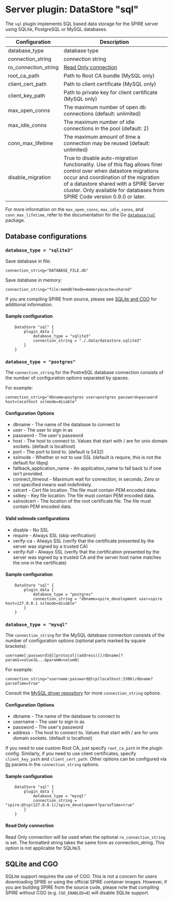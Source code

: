 # Server plugin: DataStore "sql"

The `sql` plugin implements SQL based data storage for the SPIRE server using SQLite, PostgreSQL or MySQL databases.

| Configuration        | Description                                                                                                                                                                                                                                                                        |
|----------------------|------------------------------------------------------------------------------------------------------------------------------------------------------------------------------------------------------------------------------------------------------------------------------------|
| database_type        | database type                                                                                                                                                                                                                                                                      |
| connection_string    | connection string                                                                                                                                                                                                                                                                  |
| ro_connection_string | [Read Only connection](#read-only-connection)                                                                                                                                                                                                                                      |
| root_ca_path         | Path to Root CA bundle (MySQL only)                                                                                                                                                                                                                                                |
| client_cert_path     | Path to client certificate (MySQL only)                                                                                                                                                                                                                                            |
| client_key_path      | Path to private key for client certificate (MySQL only)                                                                                                                                                                                                                            |
| max_open_conns       | The maximum number of open db connections (default: unlimited)                                                                                                                                                                                                                     |
| max_idle_conns       | The maximum number of idle connections in the pool (default: 2)                                                                                                                                                                                                                    |
| conn_max_lifetime    | The maximum amount of time a connection may be reused (default: unlimited)                                                                                                                                                                                                         |
| disable_migration    | True to disable auto-migration functionality. Use of this flag allows finer control over when datastore migrations occur and coordination of the migration of a datastore shared with a SPIRE Server cluster. Only available for databases from SPIRE Code version 0.9.0 or later. |

For more information on the `max_open_conns`, `max_idle_conns`, and `conn_max_lifetime`, refer to the
documentation for the Go [`database/sql`](https://golang.org/pkg/database/sql/#DB) package.

## Database configurations

### `database_type = "sqlite3"`

Save database in file:

```hcl
connection_string="DATABASE_FILE.db"
```

Save database in memory:

```hcl
connection_string="file:memdb?mode=memory&cache=shared"
```

If you are compiling SPIRE from source, please see [SQLite and CGO](#sqlite-and-cgo) for additional information.

#### Sample configuration

```hcl
    DataStore "sql" {
        plugin_data {
            database_type = "sqlite3"
            connection_string = "./.data/datastore.sqlite3"
        }
    }
```

### `database_type = "postgres"`

The `connection_string` for the PostreSQL database connection consists of the number of configuration options separated by spaces.

For example:

```hcl
connection_string="dbname=postgres user=postgres password=password host=localhost sslmode=disable"
```

#### Configuration Options

* dbname - The name of the database to connect to
* user - The user to sign in as
* password - The user's password
* host - The host to connect to. Values that start with / are for unix
  domain sockets. (default is localhost)
* port - The port to bind to. (default is 5432)
* sslmode - Whether or not to use SSL (default is require, this is not
  the default for libpq)
* fallback_application_name - An application_name to fall back to if one isn't provided.
* connect_timeout - Maximum wait for connection, in seconds. Zero or
  not specified means wait indefinitely.
* sslcert - Cert file location. The file must contain PEM encoded data.
* sslkey - Key file location. The file must contain PEM encoded data.
* sslrootcert - The location of the root certificate file. The file
  must contain PEM encoded data.

#### Valid sslmode configurations

* disable - No SSL
* require - Always SSL (skip verification)
* verify-ca - Always SSL (verify that the certificate presented by the
  server was signed by a trusted CA)
* verify-full - Always SSL (verify that the certification presented by
  the server was signed by a trusted CA and the server host name
  matches the one in the certificate)

#### Sample configuration

```hcl
    DataStore "sql" {
        plugin_data {
            database_type = "postgres"
            connection_string = "dbname=spire_development user=spire host=127.0.0.1 sslmode=disable"
        }
    }
```

### `database_type = "mysql"`

The `connection_string` for the MySQL database connection consists of the number of configuration options (optional parts marked by square brackets):

```text
username[:password]@][protocol[(address)]]/dbname[?param1=value1&...&paramN=valueN]
```

For example:

```hcl
connection_string="username:password@tcp(localhost:3306)/dbname?parseTime=true"
```

Consult the [MySQL driver repository](https://github.com/go-sql-driver/mysql#usage) for more `connection_string` options.

#### Configuration Options

* dbname - The name of the database to connect to
* username - The user to sign in as
* password - The user's password
* address - The host to connect to. Values that start with / are for unix
  domain sockets. (default is localhost)

If you need to use custom Root CA, just specify `root_ca_path` in the plugin config. Similarly, if you need to use client certificates, specify `client_key_path` and `client_cert_path`. Other options can be configured via [tls](https://github.com/go-sql-driver/mysql#tls) params in the `connection_string` options.

#### Sample configuration

```hcl
    DataStore "sql" {
        plugin_data {
            database_type = "mysql"
            connection_string = "spire:@tcp(127.0.0.1)/spire_development?parseTime=true"
        }
    }
```

#### Read Only connection

Read Only connection will be used when the optional `ro_connection_string` is set. The formatted string takes the same form as connection_string. This option is not applicable for SQLite3.

## SQLite and CGO

SQLite support requires the use of CGO. This is not a concern for users downloading SPIRE or using the official SPIRE container images. However, if you are building SPIRE from the source code, please note that compiling SPIRE without CGO (e.g. `CGO_ENABLED=0`) will disable SQLite support.
